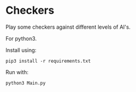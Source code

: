 # Checkers
Play some checkers against different levels of AI's.

For python3.

Install using:

`pip3 install -r requirements.txt
`

Run with:

`python3 Main.py
`